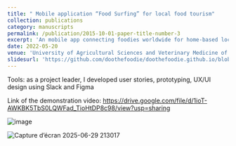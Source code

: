```yaml
---
title: " Mobile application “Food Surfing” for local food tourism"
collection: publications
category: manuscripts
permalink: /publication/2015-10-01-paper-title-number-3
excerpt: 'An mobile app connecting foodies worldwide for home-based local meals with culture exchange. The project won the First Prize at an Agro-business competition'
date: 2022-05-20
venue: 'University of Agricultural Sciences and Veterinary Medicine of Cluj-Napoca'
slidesurl: 'https://github.com/doothefoodie/doothefoodie.github.io/blob/master/files/slides5.pdf'
---
```

Tools: as a project leader, I developed user stories, prototyping, UX/UI design using Slack and Figma

Link of the demonstration video: https://drive.google.com/file/d/1ioT-AWKBK5TbS0LQWFad_TioHtDP8c98/view?usp=sharing

![image](https://github.com/user-attachments/assets/08256d79-9ff0-420f-a25d-2202b11f7150)

![Capture d’écran 2025-06-29 213017](https://github.com/user-attachments/assets/adac37b1-c7a6-4d1a-b580-18f70c980e5a)

